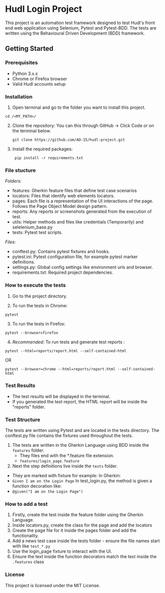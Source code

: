 # Hudl Login Project

This project is an automation test framework designed to test Hudl's front end web application using Selenium, Pytest and Pytest-BDD. The tests are written using the Behavioural Driven Development (BDD) framework.

## Getting Started

### Prerequisites

- Python 3.x.x
- Chrome or Firefox browser
- Valid Hudl accounts setup

### Installation

1. Open terminal and go to the folder you want to install this project.

`cd /<MY_PATH>/`

2. Clone the repository:
   You can this through GitHub -> Click Code or on the terminal below.

   ```
   git clone https://github.com/AO-15/hudl-project.git
   ```

3. Install the required packages:
   ```
    pip install -r requirements.txt
   ```

### File stucture

_Folders:_

- features: Gherkin feature files that define test case scenarios
- locators: Files that identify web elements locators.
- pages: Each file is a representation of the UI interactions of the page. Follows the Page Object Model design pattern.
- reports: Any reports or screenshots generated from the execution of test.
- utils: Helper methods and files like credentials (Temporarily) and selelenium_base.py
- tests: Pytest test scripts.

_Files:_

- conftest.py: Contains pytest fixtures and hooks.
- pytest.ini: Pytest configuration file, for example pytest marker definitions.
- settings.py: Global config settings like environment urls and browser.
- requirements.txt: Required project dependencies.

### How to execute the tests

1.  Go to the project directory.

2.  To run the tests in Chrome:

```
pytest
```

3. To run the tests in Firefox:

```
pytest --browser=firefox
```

4. _Recommended_: To run tests and generate test reports :

```
pytest --html=reports/report.html --self-contained-html
```

OR

```
pytest --browser=chrome --html=reports/report.html --self-contained-html
```

### Test Results

- The test results will be displayed in the terminal.
- If you generated the test report, the HTML report will be inside the "reports" folder.

### Test Structure

The tests are written using Pytest and are located in the tests directory. The conftest.py file contains the fixtures used throughout the tests.

1. The tests are written in the Gherkin Language using BDD inside the `features` folder.
   - They files end with the \*.feature file extension.
   - `features/login_page.feature`
2. Next the step definitions live inside the `tests` folder.

- They are marked with fixture for example:
  In Gherkin:
- `Given I am on the Login Page`
  In test_login.py, the method is given a function decoration like:
- `@given("I am on the Login Page")`

### How to add a test

1. Firstly, create the test inside the feature folder using the Gherkin Language.
2. Inside locators.py, create the class for the page and add the locators
3. Create the page file for it inside the pages folder and add the functionality.
4. Add a news test case inside the tests folder - ensure the file names start with like `test_*.py`
5. Use the login_page fixture to interact with the UI.
6. Ensure the text inside the function decorators match the text inside the `.features` class

### License
This project is licensed under the MIT License.
